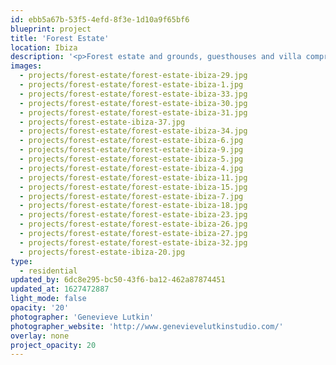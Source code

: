 ```yaml
---
id: ebb5a67b-53f5-4efd-8f3e-1d10a9f65bf6
blueprint: project
title: 'Forest Estate'
location: Ibiza
description: '<p>Forest estate and grounds, guesthouses and villa comprising 4 bedrooms in south-west Ibiza.<br></p>'
images:
  - projects/forest-estate/forest-estate-ibiza-29.jpg
  - projects/forest-estate/forest-estate-ibiza-1.jpg
  - projects/forest-estate/forest-estate-ibiza-33.jpg
  - projects/forest-estate/forest-estate-ibiza-30.jpg
  - projects/forest-estate/forest-estate-ibiza-31.jpg
  - projects/forest-estate-ibiza-37.jpg
  - projects/forest-estate/forest-estate-ibiza-34.jpg
  - projects/forest-estate/forest-estate-ibiza-6.jpg
  - projects/forest-estate/forest-estate-ibiza-9.jpg
  - projects/forest-estate/forest-estate-ibiza-5.jpg
  - projects/forest-estate/forest-estate-ibiza-4.jpg
  - projects/forest-estate/forest-estate-ibiza-11.jpg
  - projects/forest-estate/forest-estate-ibiza-15.jpg
  - projects/forest-estate/forest-estate-ibiza-7.jpg
  - projects/forest-estate/forest-estate-ibiza-18.jpg
  - projects/forest-estate/forest-estate-ibiza-23.jpg
  - projects/forest-estate/forest-estate-ibiza-26.jpg
  - projects/forest-estate/forest-estate-ibiza-27.jpg
  - projects/forest-estate/forest-estate-ibiza-32.jpg
  - projects/forest-estate-ibiza-20.jpg
type:
  - residential
updated_by: 6dc8e295-bc50-43f6-ba12-462a87874451
updated_at: 1627472887
light_mode: false
opacity: '20'
photographer: 'Genevieve Lutkin'
photographer_website: 'http://www.genevievelutkinstudio.com/'
overlay: none
project_opacity: 20
---
```

